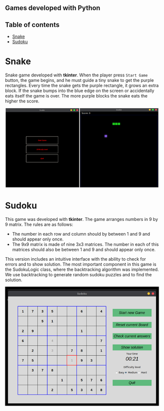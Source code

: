 
## Games developed with Python

## Table of contents

- [Snake](#snake)
- [Sudoku](#sudoku)

# Snake

Snake game developed with **tkinter**. When the player press `Start Game` button, the game begins,
and he must guide a tiny snake to get the purple rectangles. Every time the snake gets the
purple rectangle, it grows an extra block. If the snake bumps into the blue edge on the screen
or accidentally eats itself the game is over. The more purple blocks the snake eats the higher
the score.

![Snake_Start Window](img/snake.png)

# Sudoku

This game was developed with **tkinter**. The game arranges numbers in 9 by 9 matrix. The rules
are as follows:

- The number in each row and column should by between 1 and 9 and should appear only once.
- The 9x9 matrix is made of nine 3x3 matrices. The number in each of this matrices should
  also be between 1 and 9 and should appear only once.

This version includes an intuitive interface with the ability to check for errors and to show
solution. The most important component in this game is the SudokuLogic class, where the backtracking
algorithm was implemented. We use backtracking to generate random sudoku puzzles and to find the solution.

![Sudoku_Start Window](img/sudoku.png)
